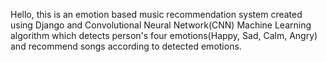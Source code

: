 Hello, this is an emotion based music recommendation system created using Django and Convolutional Neural Network(CNN) Machine Learning algorithm which detects person's four emotions(Happy, Sad, Calm, Angry) and recommend songs according to detected emotions.
